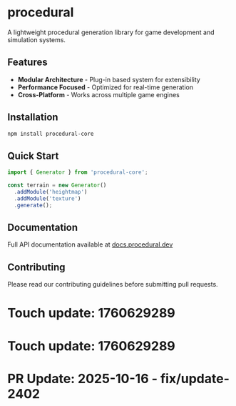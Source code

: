 # procedural
A lightweight procedural generation library for game development and simulation systems.

## Features
- **Modular Architecture** - Plug-in based system for extensibility
- **Performance Focused** - Optimized for real-time generation
- **Cross-Platform** - Works across multiple game engines

## Installation
```bash
npm install procedural-core
```

## Quick Start
```javascript
import { Generator } from 'procedural-core';

const terrain = new Generator()
  .addModule('heightmap')
  .addModule('texture')
  .generate();
```

## Documentation
Full API documentation available at [docs.procedural.dev](https://docs.procedural.dev)

## Contributing
Please read our contributing guidelines before submitting pull requests.

# Touch update: 1760629289

# Touch update: 1760629289

# PR Update: 2025-10-16 - fix/update-2402
